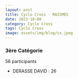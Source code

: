 ```yaml
---
layout: post
title: Cyclo Cross - RAISMES
date: 2023-10-08
category: Cyclo Cross
tags: Cyclo Cross
image: assets/img/blog/cx.jpeg
---
```


### 3ère Catégorie
56 participants
- DERASSE DAVID : 26
